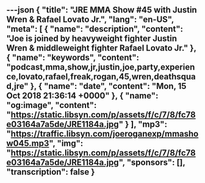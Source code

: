 ---json
{
  "title": "JRE MMA Show #45 with Justin Wren & Rafael Lovato Jr.",
  "lang": "en-US",
  "meta": [
    {
      "name": "description",
      "content": "Joe is joined by heavyweight fighter Justin Wren & middleweight fighter Rafael Lovato Jr."
    },
    {
      "name": "keywords",
      "content": "podcast,mma,show,jr,justin,joe,party,experience,lovato,rafael,freak,rogan,45,wren,deathsquad,jre"
    },
    {
      "name": "date",
      "content": "Mon, 15 Oct 2018 21:36:14 +0000"
    },
    {
      "name": "og:image",
      "content": "https://static.libsyn.com/p/assets/f/c/7/8/fc78e03164a7a5de/JRE1184a.jpg"
    }
  ],
  "mp3": "https://traffic.libsyn.com/joeroganexp/mmashow045.mp3",
  "img": "https://static.libsyn.com/p/assets/f/c/7/8/fc78e03164a7a5de/JRE1184a.jpg",
  "sponsors": [],
  "transcription": false
}
---
<episode-header />

<timemark seconds="0" />

<transcribe-call-to-action />

<episode-footer />